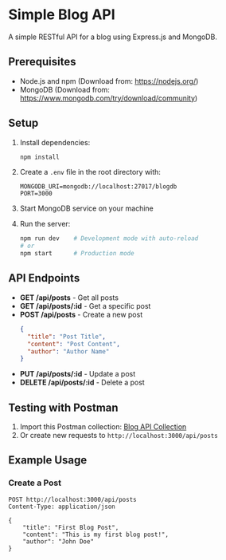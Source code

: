 # Simple Blog API

A simple RESTful API for a blog using Express.js and MongoDB.

## Prerequisites

- Node.js and npm (Download from: https://nodejs.org/)
- MongoDB (Download from: https://www.mongodb.com/try/download/community)

## Setup

1. Install dependencies:
   ```bash
   npm install
   ```

2. Create a `.env` file in the root directory with:
   ```
   MONGODB_URI=mongodb://localhost:27017/blogdb
   PORT=3000
   ```

3. Start MongoDB service on your machine

4. Run the server:
   ```bash
   npm run dev    # Development mode with auto-reload
   # or
   npm start      # Production mode
   ```

## API Endpoints

- **GET /api/posts** - Get all posts
- **GET /api/posts/:id** - Get a specific post
- **POST /api/posts** - Create a new post
  ```json
  {
    "title": "Post Title",
    "content": "Post Content",
    "author": "Author Name"
  }
  ```
- **PUT /api/posts/:id** - Update a post
- **DELETE /api/posts/:id** - Delete a post

## Testing with Postman

1. Import this Postman collection: [Blog API Collection](./blog-api-collection.json)
2. Or create new requests to `http://localhost:3000/api/posts`

## Example Usage

### Create a Post
```http
POST http://localhost:3000/api/posts
Content-Type: application/json

{
    "title": "First Blog Post",
    "content": "This is my first blog post!",
    "author": "John Doe"
}
```
